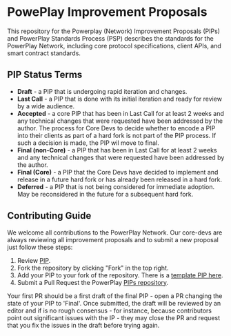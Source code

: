 # PowePlay Improvement Proposals
This repository for the Powerplay (Network) Improvement Proposals (PIPs) and PowerPlay Standards Process (PSP) describes the  standards for the PowerPlay Network, including core protocol specifications, client APIs, and smart contract standards.

## PIP Status Terms
* **Draft** - a PIP that is undergoing rapid iteration and changes.
* **Last Call** - a PIP that is done with its initial iteration and ready for review by a wide audience.
* **Accepted** - a core PIP that has been in Last Call for at least 2 weeks and any technical changes that were requested have been addressed by the author. The process for Core Devs to decide whether to encode a PIP into their clients as part of a hard fork is not part of the PIP process. If such a decision is made, the PIP wil move to final.
* **Final (non-Core)** - a PIP that has been in Last Call for at least 2 weeks and any technical changes that were requested have been addressed by the author.
* **Final (Core)** - a PIP that the Core Devs have decided to implement and release in a future hard fork or has already been released in a hard fork. 
* **Deferred** - a PIP that is not being considered for immediate adoption. May be reconsidered in the future for a subsequent hard fork.

## Contributing Guide

We welcome all contributions to the PowerPlay Network. Our core-devs are always reviewing all improvement proposals and to submit a new proposal just follow these steps:

 1. Review [PIP](PIPs/pip.md).
 2. Fork the repository by clicking "Fork" in the top right.
 3. Add your PIP to your fork of the repository. There is a [template PIP here](pip-template.md).
 4. Submit a Pull Request the PowerPlay [PIPs repository](https://github.com/playmakerchain/PIPs).

Your first PR should be a first draft of the final PIP - open a PR changing the state of your PIP to 'Final'. Once submitted, the draft will be reviewed by an editor and if is no rough consensus - for instance, because contributors point out significant issues with the IP - they may close the PR and request that you fix the issues in the draft before trying again.